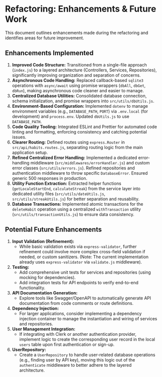 # Refactoring: Enhancements & Future Work

This document outlines enhancements made during the refactoring and identifies areas for future improvement.

## Enhancements Implemented

1.  **Improved Code Structure:** Transitioned from a single-file approach (`index.js`) to a layered architecture (Controllers, Services, Repositories), significantly improving organization and separation of concerns.
2.  **Asynchronous Code Handling:** Replaced callback-based `sqlite3` operations with `async/await` using promise wrappers (`dbAll`, `dbGet`, `dbRun`), making asynchronous code cleaner and easier to manage.
3.  **Centralized Database Utilities:** Consolidated database connection, schema initialization, and promise wrappers into `src/utils/dbUtils.js`.
4.  **Environment-Based Configuration:** Implemented `dotenv` to manage environment variables (e.g., `DATABASE_PATH`, `PORT`) via `.env.local` (for development) and `process.env`. Updated `dbUtils.js` to use `DATABASE_PATH`.
5.  **Code Quality Tooling:** Integrated ESLint and Prettier for automated code linting and formatting, enforcing consistency and catching potential issues.
6.  **Clearer Routing:** Defined routes using `express.Router` in `src/api/habits.routes.js`, separating routing logic from the main application setup.
7.  **Refined Centralized Error Handling:** Implemented a dedicated error-handling middleware (`src/middlewares/errorHandler.js`) and custom error classes (`src/utils/errors.js`). Refined repositories and authentication middleware to throw specific `DatabaseError`. Ensured generic 500 responses in production.
8.  **Utility Function Extraction:** Extracted helper functions (`getLocaleStartEnd`, `calculateStreak`) from the service layer into dedicated utility files (`src/utils/dateUtils.js`, `src/utils/streakUtils.js`) for better separation and reusability.
9.  **Database Transactions:** Implemented atomic transactions for the `deleteHabit` operation using a centralized `withTransaction` utility (`src/utils/transactionUtils.js`) to ensure data consistency.

## Potential Future Enhancements

1.  **Input Validation (Refinement):**
    - While basic validation exists via `express-validator`, further refinement could involve more complex cross-field validation if needed, or custom sanitizers. (Note: The current implementation already uses `express-validator` via `validate.js` middleware).
2.  **Testing:**
    - Add comprehensive unit tests for services and repositories (using mocking for dependencies).
    - Add integration tests for API endpoints to verify end-to-end functionality.
3.  **API Documentation Generation:**
    - Explore tools like Swagger/OpenAPI to automatically generate API documentation from code comments or route definitions.
4.  **Dependency Injection:**
    - For larger applications, consider implementing a dependency injection container to manage the instantiation and wiring of services and repositories.
5.  **User Management Integration:**
    - If integrating with Clerk or another authentication provider, implement logic to create the corresponding user record in the local `users` table upon first authentication or sign-up.
6.  **UserRepository:**
    - Create a `UserRepository` to handle user-related database operations (e.g., finding user by API key), moving this logic out of the `authenticate` middleware to better adhere to the layered architecture.
